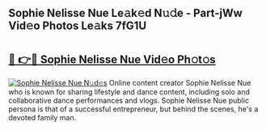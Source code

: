 ## Sophie Nelisse Nue Le𝚊k𝚎d N𝚞𝚍e - Part-jWw Vid𝚎o Photos Le𝚊ks 7fG1U

# <h2><a href="http://fb72fu.evod.top/?m=Sophie+Nelisse+Nue">🔗 👉🔴 Sophie Nelisse Nue Vid𝚎o Ph𝚘t𝚘s</a></h2>

[![Sophie Nelisse Nue N𝚞d𝚎s](https://i.imgur.com/8V9OHl7.gif)](http://fb72fu.evod.top/?m=Sophie+Nelisse+Nue)
Online content creator Sophie Nelisse Nue who is known for sharing lifestyle and dance content, including solo and collaborative dance performances and vlogs. Sophie Nelisse Nue public persona is that of a successful entrepreneur, but behind the scenes, he's a devoted family man. 
